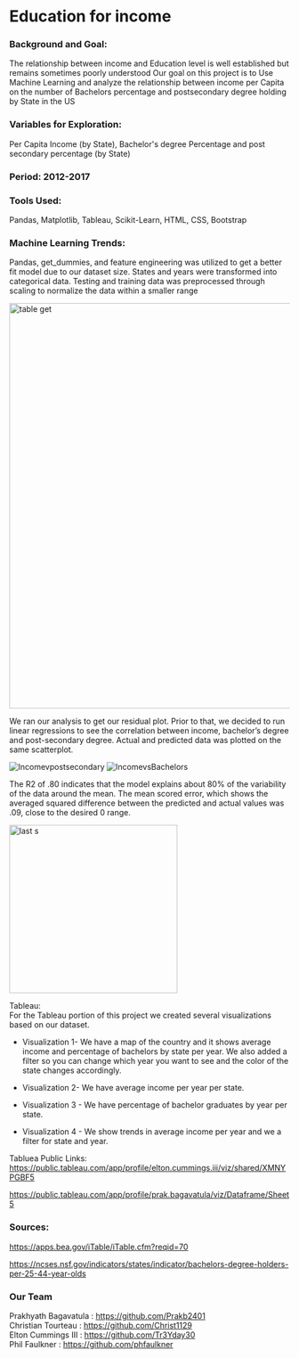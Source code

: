 # Education for income

### Background and Goal:
The relationship between income and Education level is well established but remains sometimes poorly understood
Our goal on this project is to Use Machine Learning and analyze the relationship between income per Capita on the number of  Bachelors percentage and postsecondary degree holding by State in the US

### Variables for Exploration: 
Per Capita Income (by State), Bachelor's degree Percentage and post secondary percentage (by State)

### Period: 2012-2017

### Tools Used:
Pandas, Matplotlib, Tableau, Scikit-Learn, HTML, CSS, Bootstrap

### Machine Learning Trends:

Pandas, get_dummies, and feature engineering was utilized to get a better fit model due to our dataset size. States and years were transformed into categorical data. Testing and training data was preprocessed through scaling to normalize the data within a smaller range

<img width="728" alt="table get" src="https://user-images.githubusercontent.com/100292828/187718726-ebd4a5d4-d0d8-4422-b042-44b0adf9faaf.png">

We ran our analysis to get our residual plot. Prior to that, we decided to run linear regressions to see the correlation between income, bachelor’s degree and post-secondary degree. Actual and predicted data was plotted on the same scatterplot.

![Incomevpostsecondary](https://user-images.githubusercontent.com/100292828/187719051-4c6401c7-ef38-469c-9136-0facc462850e.png)
![IncomevsBachelors](https://user-images.githubusercontent.com/100292828/187719306-83a33e31-6f54-4b15-a332-20ac0ba660ba.png)

The R2 of .80 indicates that the model explains about 80% of the variability of the data around the mean. The mean scored error, which shows the averaged squared difference between the predicted and actual values was .09, close to the desired 0 range. 

<img width="302" alt="last s" src="https://user-images.githubusercontent.com/100292828/187720027-e078254f-a8f2-4d47-829e-fd2d26179c66.png">

Tableau: <br>
For the Tableau portion of this project we created several visualizations based on our dataset.
* Visualization 1- We have a map of the country and it shows average income and percentage of bachelors by state per year. We also added a filter so you can change which year you want to see and the color of the state changes accordingly.

* Visualization 2- We have average income per year per state.

* Visualization 3 - We have percentage of bachelor graduates by year per state.

* Visualization 4 - We show trends in average income per year and we a filter for state and year.

Tabluea Public Links: <br>
https://public.tableau.com/app/profile/elton.cummings.iii/viz/shared/XMNYPGBF5

https://public.tableau.com/app/profile/prak.bagavatula/viz/Dataframe/Sheet5

### Sources: 

https://apps.bea.gov/iTable/iTable.cfm?reqid=70 

https://ncses.nsf.gov/indicators/states/indicator/bachelors-degree-holders-per-25-44-year-olds 

### Our Team <br>
Prakhyath Bagavatula : https://github.com/Prakb2401 <br>
Christian Tourteau : https://github.com/Christ1129 <br>
Elton Cummings III : https://github.com/Tr3Yday30 <br>
Phil Faulkner : https://github.com/phfaulkner




